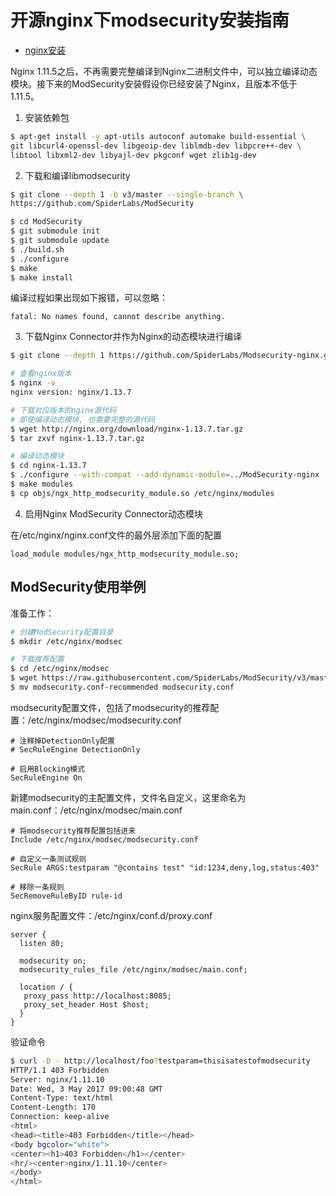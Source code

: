 # 开源nginx下modsecurity安装指南

+ [nginx安装](http://nginx.org/en/linux_packages.html#mainline)

Nginx 1.11.5之后，不再需要完整编译到Nginx二进制文件中，可以独立编译动态模块。接下来的ModSecurity安装假设你已经安装了Nginx，且版本不低于1.11.5。

1. 安装依赖包

```sh
$ apt-get install -y apt-utils autoconf automake build-essential \
git libcurl4-openssl-dev libgeoip-dev liblmdb-dev libpcre++-dev \
libtool libxml2-dev libyajl-dev pkgconf wget zlib1g-dev
```

2. 下载和编译libmodsecurity

```sh
$ git clone --depth 1 -b v3/master --single-branch \
https://github.com/SpiderLabs/ModSecurity

$ cd ModSecurity
$ git submodule init
$ git submodule update
$ ./build.sh
$ ./configure
$ make
$ make install
```

编译过程如果出现如下报错，可以忽略：
```
fatal: No names found, cannot describe anything.
```

3. 下载Nginx Connector并作为Nginx的动态模块进行编译

```sh
$ git clone --depth 1 https://github.com/SpiderLabs/Modsecurity-nginx.git

# 查看nginx版本
$ nginx -v
nginx version: nginx/1.13.7

# 下载对应版本的nginx源代码
# 即使编译动态模块, 也需要完整的源代码
$ wget http://nginx.org/download/nginx-1.13.7.tar.gz
$ tar zxvf nginx-1.13.7.tar.gz

# 编译动态模块
$ cd nginx-1.13.7
$ ./configure --with-compat --add-dynamic-module=../ModSecurity-nginx
$ make modules
$ cp objs/ngx_http_modsecurity_module.so /etc/nginx/modules
```

4. 启用Nginx ModSecurity Connector动态模块

在/etc/nginx/nginx.conf文件的最外层添加下面的配置
```
load_module modules/ngx_http_modsecurity_module.so;
```

## ModSecurity使用举例

准备工作：
```sh
# 创建ModSecurity配置目录
$ mkdir /etc/nginx/modsec

# 下载推荐配置
$ cd /etc/nginx/modsec
$ wget https://raw.githubusercontent.com/SpiderLabs/ModSecurity/v3/master/modsecurity.conf-recommended
$ mv modsecurity.conf-recommended modsecurity.conf
```

modsecurity配置文件，包括了modsecurity的推荐配置：/etc/nginx/modsec/modsecurity.conf
```
# 注释掉DetectionOnly配置
# SecRuleEngine DetectionOnly

# 启用Blocking模式
SecRuleEngine On
```

新建modsecurity的主配置文件，文件名自定义，这里命名为main.conf：/etc/nginx/modsec/main.conf
```
# 将modsecurity推荐配置包括进来
Include /etc/nginx/modsec/modsecurity.conf

# 自定义一条测试规则
SecRule ARGS:testparam "@contains test" "id:1234,deny,log,status:403"

# 移除一条规则
SecRemoveRuleByID rule-id
```

nginx服务配置文件：/etc/nginx/conf.d/proxy.conf
```
server {
  listen 80;

  modsecurity on;
  modsecurity_rules_file /etc/nginx/modsec/main.conf;

  location / {
   proxy_pass http://localhost:8085;
   proxy_set_header Host $host;
  }
}
```

验证命令
```sh
$ curl -D - http://localhost/foo?testparam=thisisatestofmodsecurity
HTTP/1.1 403 Forbidden
Server: nginx/1.11.10
Date: Wed, 3 May 2017 09:00:48 GMT
Content-Type: text/html
Content-Length: 170
Connection: keep-alive
<html>
<head><title>403 Forbidden</title></head>
<body bgcolor="white">
<center><h1>403 Forbidden</h1></center>
<hr/><center>nginx/1.11.10</center>
</body>
</html>
```
